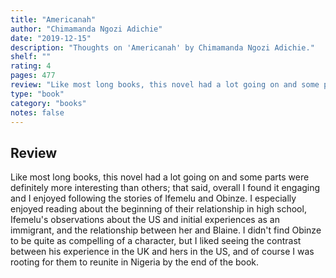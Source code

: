 ```yaml
---
title: "Americanah"
author: "Chimamanda Ngozi Adichie"
date: "2019-12-15"
description: "Thoughts on 'Americanah' by Chimamanda Ngozi Adichie."
shelf: ""
rating: 4
pages: 477
review: "Like most long books, this novel had a lot going on and some parts were definitely more interesting than others; that said, overall I found it engaging and I enjoyed following the stories of Ifemelu and Obinze. I especially enjoyed reading about the beginning of their relationship in high school, Ifemelu's observations about the US and initial experiences as an immigrant, and the relationship between her and Blaine. I didn't find Obinze to be quite as compelling of a character, but I liked seeing the contrast between his experience in the UK and hers in the US, and of course I was rooting for them to reunite in Nigeria by the end of the book."
type: "book"
category: "books"
notes: false
---
```


## Review

Like most long books, this novel had a lot going on and some parts were definitely more interesting than others; that said, overall I found it engaging and I enjoyed following the stories of Ifemelu and Obinze. I especially enjoyed reading about the beginning of their relationship in high school, Ifemelu's observations about the US and initial experiences as an immigrant, and the relationship between her and Blaine. I didn't find Obinze to be quite as compelling of a character, but I liked seeing the contrast between his experience in the UK and hers in the US, and of course I was rooting for them to reunite in Nigeria by the end of the book.
